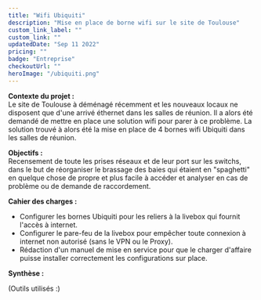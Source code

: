 ```yaml
---
title: "Wifi Ubiquiti"
description: "Mise en place de borne wifi sur le site de Toulouse"
custom_link_label: ""
custom_link: ""
updatedDate: "Sep 11 2022"
pricing: ""
badge: "Entreprise"
checkoutUrl: ""
heroImage: "/ubiquiti.png"
---
```



<b>Contexte du projet : </b> 
</br>
Le site de Toulouse à déménagé récemment et les nouveaux locaux ne disposent que d'une arrivé éthernet dans les salles de réunion. Il a alors été demandé de mettre en place une solution wifi pour parer à ce problème. La solution trouvé à alors été la mise en place de 4 bornes wifi Ubiquiti dans les salles de réunion.

<b>Objectifs :</b> 
</br>
Recensement de toute les prises réseaux et de leur port sur les switchs, dans le but de réorganiser le brassage des baies qui étaient en "spaghetti" en quelque chose de propre et plus facile à accéder et analyser en cas de problème ou de demande de raccordement.

<b>Cahier des charges :</b> 

- Configurer les bornes Ubiquiti pour les reliers à la livebox qui fournit l'accès à internet.
- Configurer le pare-feu de la livebox pour empêcher toute connexion à internet non autorisé (sans le VPN ou le Proxy).
- Rédaction d'un manuel de mise en service pour que le charger d'affaire puisse installer correctement les configurations sur place.

<b>Synthèse :</b>

(Outils utilisés :)